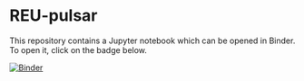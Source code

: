 # REU-pulsar
This repository contains a Jupyter notebook which can be opened in Binder. To open it, click on the badge below.

[![Binder](https://mybinder.org/badge_logo.svg)](https://mybinder.org/v2/gh/rossjjennings/REU-pulsar/master?filepath=dedispersion-exercise.ipynb)

